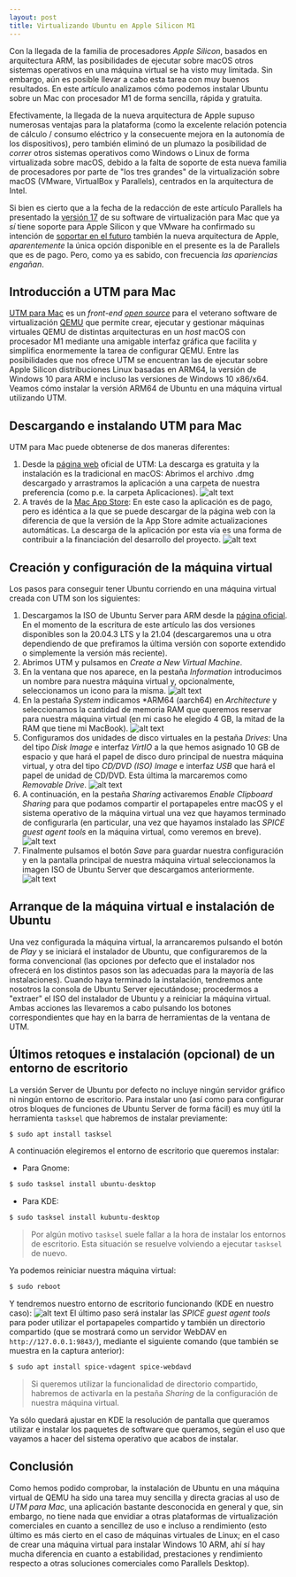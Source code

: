 ```yaml
---
layout: post
title: Virtualizando Ubuntu en Apple Silicon M1
---
```


Con la llegada de la familia de procesadores *Apple Silicon*, basados en arquitectura ARM, las posibilidades de ejecutar sobre macOS otros sistemas operativos en una máquina virtual se ha visto muy limitada. Sin embargo, aún es posible llevar a cabo esta tarea con muy buenos resultados. En este artículo analizamos cómo podemos instalar Ubuntu sobre un Mac con procesador M1 de forma sencilla, rápida y gratuita.

Efectivamente, la llegada de la nueva arquitectura de Apple supuso numerosas ventajas para la plataforma (como la excelente relación potencia de cálculo / consumo eléctrico y la consecuente mejora en la autonomía de los dispositivos), pero también eliminó de un plumazo la posibilidad de *correr* otros sistemas operativos como Windows o Linux de forma virtualizada sobre macOS, debido a la falta de soporte de esta nueva familia de procesadores por parte de "los tres grandes" de la virtualización sobre macOS (VMware, VirtualBox y Parallels), centrados en la arquitectura de Intel.

Si bien es cierto que a la fecha de la redacción de este artículo Parallels ha presentado la [versión 17](https://www.parallels.com/es/products/desktop/whats-new/) de su software de virtualización para Mac que ya *sí* tiene soporte para Apple Silicon y que VMware ha confirmado su intención de [soportar en el futuro](https://blogs.vmware.com/teamfusion/2021/04/fusion-on-apple-silicon-progress-update.html) también la nueva arquitectura de Apple, *aparentemente* la única opción disponible en el presente es la de Parallels que es de pago. Pero, como ya es sabido, con frecuencia *las apariencias engañan*.

## Introducción a UTM para Mac
[UTM para Mac](https://mac.getutm.app) es un *front-end* *[open source](https://github.com/utmapp/UTM)* para el veterano software de virtualización [QEMU](https://www.qemu.org) que permite crear, ejecutar y gestionar máquinas virtuales QEMU de distintas arquitecturas en un *host* macOS con procesador M1 mediante una amigable interfaz gráfica que facilita y simplifica enormemente la tarea de configurar QEMU. Entre las posibilidades que nos ofrece UTM se encuentran las de ejecutar sobre Apple Silicon distribuciones Linux basadas en ARM64, la versión de Windows 10 para ARM e incluso las versiones de Windows 10 x86/x64. Veamos cómo instalar la versión ARM64 de Ubuntu en una máquina virtual utilizando UTM.

## Descargando e instalando UTM para Mac
UTM para Mac puede obtenerse de dos maneras diferentes:
1. Desde la [página web](https://mac.getutm.app) oficial de UTM:
   La descarga es gratuita y la instalación es la tradicional en macOS: Abrimos el archivo .dmg descargado y arrastramos la aplicación a una carpeta de nuestra preferencia (como p.e. la carpeta Aplicaciones).
![alt text](https://pointertovoid.github.io/images/2021-09-06-UTM.png "Contenido de UTM.dmg")
2. A través de la [Mac App Store](https://apps.apple.com/es/app/utm-virtual-machines/id1538878817?mt=12): En este caso la aplicación es de pago, pero es idéntica a la que se puede descargar de la página web con la diferencia de que la versión de la App Store admite actualizaciones automáticas. La descarga de la aplicación por esta vía es una forma de contribuir a la financiación del desarrollo del proyecto.
![alt text](https://pointertovoid.github.io/images/2021-09-06-UTM-2.png "UTM en la Mac App Store")

## Creación y configuración de la máquina virtual
Los pasos para conseguir tener Ubuntu corriendo en una máquina virtual creada con UTM son los siguientes:
1. Descargamos la ISO de Ubuntu Server para ARM desde la [página oficial](https://ubuntu.com/download/server/arm). En el momento de la escritura de este artículo las dos versiones disponibles son la 20.04.3 LTS y la 21.04 (descargaremos una u otra dependiendo de que prefiramos la última versión con soporte extendido o simplemente la versión más reciente).
2. Abrimos UTM y pulsamos en *Create a New Virtual Machine*.
3. En la ventana que nos aparece, en la pestaña *Information* introducimos un nombre para nuestra máquina virtual y, opcionalmente, seleccionamos un icono para la misma.
![alt text](https://pointertovoid.github.io/images/2021-09-06-UTM-3.png "Nombramos nuestra máquina virtual")
4. En la pestaña *System* indicamos *ARM64 (aarch64) en *Architecture* y seleccionamos la cantidad de memoria RAM que queremos reservar para nuestra máquina virtual (en mi caso he elegido 4 GB, la mitad de la RAM que tiene mi MacBook).
![alt text](https://pointertovoid.github.io/images/2021-09-06-UTM-4.png "Configuramos la arquitectura y la cantidad de RAM")
5. Configuramos dos unidades de disco virtuales en la pestaña *Drives*: Una del tipo *Disk Image* e interfaz *VirtIO* a la que hemos asignado 10 GB de espacio y que hará el papel de disco duro principal de nuestra máquina virtual, y otra del tipo *CD/DVD (ISO) Image* e interfaz *USB* que hará el papel de unidad de CD/DVD. Esta última la marcaremos como *Removable Drive*. 
![alt text](https://pointertovoid.github.io/images/2021-09-06-UTM-5.png "Configuración de las unidades de disco virtuales de la máquina virtual")
6. A continuación, en la pestaña *Sharing* activaremos *Enable Clipboard Sharing* para que podamos compartir el portapapeles entre macOS y el sistema operativo de la máquina virtual una vez que hayamos terminado de configurarla (en particular, una vez que hayamos instalado las *SPICE guest agent tools* en la máquina virtual, como veremos en breve).
![alt text](https://pointertovoid.github.io/images/2021-09-06-UTM-6.png "Configuración del uso compartido del portapapeles")
7. Finalmente pulsamos el botón *Save* para guardar nuestra configuración y en la pantalla principal de nuestra máquina virtual seleccionamos la imagen ISO de Ubuntu Server que descargamos anteriormente.
![alt text](https://pointertovoid.github.io/images/2021-09-06-UTM-7.png "Seleccionamos la ISO de Ubuntu")

## Arranque de la máquina virtual e instalación de Ubuntu
Una vez configurada la máquina virtual, la arrancaremos pulsando el botón de *Play* y se iniciará el instalador de Ubuntu, que configuraremos de la forma convencional (las opciones por defecto que el instalador nos ofrecerá en los distintos pasos son las adecuadas para la mayoría de las instalaciones). Cuando haya terminado la instalación, tendremos ante nosotros la consola de Ubuntu Server ejecutándose; procedermos a "extraer" el ISO del instalador de Ubuntu y a reiniciar la máquina virtual. Ambas acciones las llevaremos a cabo pulsando los botones correspondientes que hay en la barra de herramientas de la ventana de UTM.

## Últimos retoques e instalación (opcional) de un entorno de escritorio
La versión Server de Ubuntu por defecto no incluye ningún servidor gráfico ni ningún entorno de escritorio. Para instalar uno (así como para configurar otros bloques de funciones de Ubuntu Server de forma fácil) es muy útil la herramienta `tasksel` que habremos de instalar previamente:
```bash
$ sudo apt install tasksel
```
A continuación elegiremos el entorno de escritorio que queremos instalar:
- Para Gnome:
```bash
$ sudo tasksel install ubuntu-desktop
```
- Para KDE:
```bash
$ sudo tasksel install kubuntu-desktop
```
> Por algún motivo `tasksel` suele fallar a la hora de instalar los entornos de escritorio. Esta situación se resuelve volviendo a ejecutar `tasksel` de nuevo.

Ya podemos reiniciar nuestra máquina virtual:
```bash
$ sudo reboot
```
Y tendremos nuestro entorno de escritorio funcionando (KDE en nuestro caso):
![alt text](https://pointertovoid.github.io/images/2021-09-06-UTM-8.png "Ubuntu con escritorio KDE en nuestra máquina virtual")
El último paso será instalar las *SPICE guest agent tools* para poder utilizar el portapapeles compartido y también un directorio compartido (que se mostrará como un servidor WebDAV en `http://127.0.0.1:9843/`), mediante el siguiente comando (que también se muestra en la captura anterior):
```bash
$ sudo apt install spice-vdagent spice-webdavd
```
> Si queremos utilizar la funcionalidad de directorio compartido, habremos de activarla en la pestaña *Sharing* de la configuración de nuestra máquina virtual.

Ya sólo quedará ajustar en KDE la resolución de pantalla que queramos utilizar e instalar los paquetes de software que queramos, según el uso que vayamos a hacer del sistema operativo que acabos de instalar.
## Conclusión
Como hemos podido comprobar, la instalación de Ubuntu en una máquina virtual de QEMU ha sido una tarea muy sencilla y directa gracias al uso de *UTM para Mac*, una aplicación bastante desconocida en general y que, sin embargo, no tiene nada que envidiar a otras plataformas de virtualización comerciales en cuanto a sencillez de uso e incluso a rendimiento (esto último es más cierto en el caso de máquinas virtuales de Linux; en el caso de crear una máquina virtual para instalar Windows 10 ARM, ahí sí hay mucha diferencia en cuanto a estabilidad, prestaciones y rendimiento respecto a otras soluciones comerciales como Parallels Desktop).